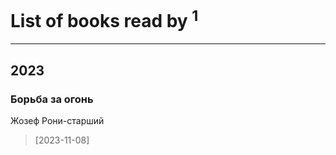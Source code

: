 # List of books read by [](https://plus.google.com/u/0/115095777313809768381/)<sup>1</sup>
---

## 2023

### Борьба за огонь
Жозеф Рони-старший
> [2023-11-08] 



